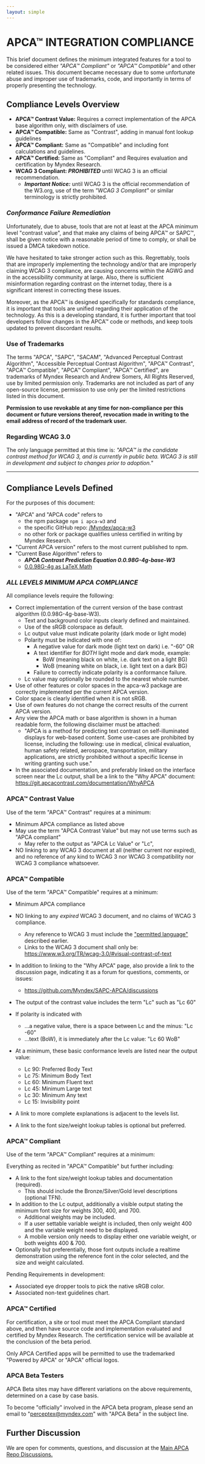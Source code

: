 ```yaml
---
layout: simple
---
```


# APC<span class="flipH">A</span>™ INTEGRATION COMPLIANCE
This brief document defines the minimum integrated features for a tool to be considered either _"APCA™ Compliant"_ or _"APCA™ Compatible"_ and other related issues. This document became necessary due to some unfortunate abuse and improper use of trademarks, code, and importantly in terms of properly presenting the technology.

## Compliance Levels Overview
- **APCA™ Contrast Value:** Requires a correct implementation of the APCA base algorithm only, with disclaimers of use.
- **APCA™ Compatible:** Same as "Contrast", adding in manual font lookup guidelines
- **APCA™ Compliant:** Same as "Compatible" and including font calculations and guidelines.
- **APCA™ Certified:** Same as "Compliant" and Requires evaluation and certification by Myndex Research.
- **WCAG&nbsp;3 Compliant: _PROHIBITED_** until WCAG&nbsp;3 is an official recommendation.
    - ***Important Notice:*** until WCAG&nbsp;3 is the official recommendation of the W3.org, use of the term _"WCAG&nbsp;3 Compliant"_ or similar terminology is strictly prohibited.

### _Conformance Failure Remediation_
Unfortunately, due to abuse, tools that are not at least at the APCA minimum level "contrast value", and that make any claims of being APCA™ or SAPC™, shall be given notice with a reasonable period of time to comply, or shall be issued a DMCA takedown notice.

We have hesitated to take stronger action such as this. Regrettably, tools that are improperly implementing the technology and/or that are improperly claiming WCAG&nbsp;3 compliance, are causing concerns within the AGWG and in the accessibility community at large. Also, there is sufficient misinformation regarding contrast on the internet today, there is a significant interest in correcting these issues.

Moreover, as the APCA™ is designed specifically for standards compliance, it is important that tools are unified regarding their application of the technology. As this is a developing standard, it is further important that tool developers follow changes in the APCA™ code or methods, and keep tools updated to prevent discordant results.

### Use of Trademarks
The terms "APCA", "SAPC", "SACAM", "Advanced Perceptual Contrast Algorithm", "Accessible Perceptual Contrast Algorithm", "APCA™ Contrast", "APCA™ Compatible", "APCA™ Compliant", "APCA™ Certified", are trademarks of Myndex Research and Andrew Somers, All Rights Reserved, use by limited permission only. Trademarks are not included as part of any open-source license, permission to use only per the limited restrictions listed in this document. 

**Permission to use revokable at any time for non-compliance per this document or future versions thereof, revocation made in writing to the email address of record of the trademark user.**

### Regarding WCAG 3.0
The only language permitted at this time is: _"APCA™ is the candidate contrast method for WCAG&nbsp;3, and is currently in public beta. WCAG&nbsp;3 is still in development and subject to changes prior to adoption."_

----
## Compliance Levels Defined
For the purposes of this document: 
- "APCA" and "APCA code" refers to
    - the npm package ` npm i apca-w3 ` and
    - the specific GitHub repo: [/Myndex/apca-w3](https://github.com/Myndex/apca-w3)
    - no other fork or package qualifies unless certified in writing by Myndex Research.
- "Current APCA version" refers to the most current published to npm.
- "Current Base Algorithm" refers to
    - _**APCA Contrast Prediction Equation 0.0.98G-4g-base-W3**_
    - [0.0.98G-4g as LaTeX Math](https://github.com/Myndex/SAPC-APCA/blob/master/documentation/APCA-W3-LaTeX.md#latex-of-the-apca-w3-base-formula)

### _ALL LEVELS MINIMUM APCA COMPLIANCE_
All compliance levels require the following:
- Correct implementation of the current version of the base contrast algorithm (0.0.98G-4g-base-W3).
    - Text and background color inputs clearly defined and maintained.
    - Use of the sRGB colorspace as default.
    - Lc output value must indicate polarity (dark mode or light mode)
    - Polarity must be indicated with one of:
        - A negative value for dark mode (light text on dark) i.e. "-60" OR
        - A text identifier for _BOTH_ light mode and dark mode, example:
             - BoW (meaning black on white, i.e. dark text on a light BG)
             - WoB (meaning white on black, i.e. light text on a dark BG)
        - Failure to correctly indicate polarity is a conformance failure.
    - Lc value may optionally be rounded to the nearest whole number.
- Use of other features or color spaces in the apca-w3 package are correctly implemented per the current APCA version.
- Color space is clearly identified when it is not sRGB.
- Use of own features do not change the correct results of the current APCA version.
- Any view the APCA math or base algorithm is shown in a human readable form, the following disclaimer must be attached:
    - "APCA is a method for predicting text contrast on self-illuminated displays for web-based content. Some use-cases are prohibited by license, including the following: use in medical, clinical evaluation, human safety related, aerospace, transportation, military applications, are strictly prohibited without a specific license in writing granting such use."
- In the associated documentation, and preferably linked on the interface screen near the Lc output, shall be a link to the "Why APCA" document: https://git.apcacontrast.com/documentation/WhyAPCA


### APCA™ Contrast Value
Use of the term "APCA™ Contrast" requires at a minimum:
- Minimum APCA compliance as listed above
- May use the term "APCA Contrast Value" but may not use terms such as "APCA compliant" 
    - May refer to the output as "APCA Lc Value" or "Lc", 
- NO linking to any WCAG&nbsp;3 document at all (neither current nor expired), and no reference of any kind to WCAG&nbsp;3 nor WCAG&nbsp;3 compatibility nor WCAG&nbsp;3 compliance whatsoever.

### APCA™ Compatible
Use of the term "APCA™ Compatible" requires at a minimum:
- Minimum APCA compliance
- NO linking to any _expired_ WCAG&nbsp;3 document, and no claims of WCAG&nbsp;3 compliance.
    - Any reference to WCAG&nbsp;3 must include the <a href="#Regarding-WCAG-3.0">"permitted language"</a> described earlier.
    - Links to the WCAG&nbsp;3 document shall only be: https://www.w3.org/TR/wcag-3.0/#visual-contrast-of-text
- In addition to linking to the "Why APCA" page, also provide a link to the discussion page, indicating it as a forum for questions, comments, or issues:
    - https://github.com/Myndex/SAPC-APCA/discussions

- The output of the contrast value includes the term "Lc" such as "Lc 60"
- If polarity is indicated with
    - ...a negative value, there is a space between Lc and the minus: "Lc -60"
    - ...text (BoW), it is immediately after the Lc value: "Lc 60 WoB"
- At a minimum, these basic conformance levels are listed near the output value:
    - Lc 90: Preferred Body Text
    - Lc 75: Minimum Body Text
    - Lc 60: Minimum Fluent text
    - Lc 45: Minimum Large text
    - Lc 30: Minimum Any text
    - Lc 15: Invisibility point
- A link to more complete explanations is adjacent to the levels list.
- A link to the font size/weight lookup tables is optional but preferred.

### APCA™ Compliant
Use of the term "APCA™ Compliant" requires at a minimum:

Everything as recited in "APCA™ Compatible" but further including:
- A link to the font size/weight lookup tables and documentation (required).
    - This should include the Bronze/Silver/Gold level descriptions (optional TFN).
- In addition to the Lc output, additionally a visible output stating the minimum font size for weights 300, 400, and 700.
    - Additional weights may be included.
    - If a user settable variable weight is included, then only weight 400 and the variable weight need to be displayed.
    - A mobile version only needs to display either one variable weight, or both weights 400 & 700.
- Optionally but preferentially, those font outputs include a realtime demonstration using the reference font in the color selected, and the size and weight calculated.

Pending Requirements in development:
- Associated eye dropper tools to pick the native sRGB color.
- Associated non-text guidelines chart.

### APCA™ Certified
For certification, a site or tool must meet the APCA Compliant standard above, and then have source code and implementation evaluated and certified by Myndex Research. The certification service will be available at the conclusion of the beta period.

Only APCA Certified apps will be permitted to use the trademarked "Powered by APCA" or "APCA" official logos.

### APCA Beta Testers
APCA Beta sites may have different variations on the above requirements, determined on a case by case basis.

To become "officially" involved in the APCA beta program, please send an email to "perceptex@myndex.com" with "APCA Beta" in the subject line.


## Further Discussion
We are open for comments, questions, and discussion at the [Main APCA Repo Discussions.](https://github.com/Myndex/SAPC-APCA/discussions)



